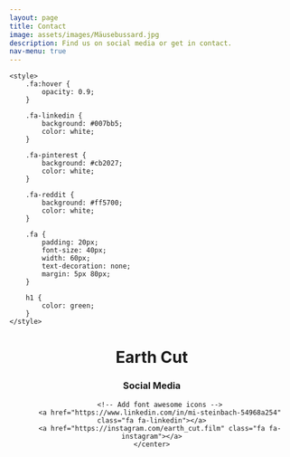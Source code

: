 ```yaml
---
layout: page
title: Contact
image: assets/images/Mäusebussard.jpg
description: Find us on social media or get in contact.
nav-menu: true
---
```

<!DOCTYPE html>
<html>

<head>
	<meta name="viewport" content=
		"width=device-width, initial-scale=1" />
	<link rel="stylesheet" href=
"https://cdnjs.cloudflare.com/ajax/libs/font-awesome/4.7.0/css/font-awesome.min.css" />

	<style>
		.fa:hover {
			opacity: 0.9;
		}

		.fa-linkedin {
			background: #007bb5;
			color: white;
		}

		.fa-pinterest {
			background: #cb2027;
			color: white;
		}

		.fa-reddit {
			background: #ff5700;
			color: white;
		}

		.fa {
			padding: 20px;
			font-size: 40px;
			width: 60px;
			text-decoration: none;
			margin: 5px 80px;
		}

		h1 {
			color: green;
		}
	</style>
</head>

<body>
	<center>
		<h1>Earth Cut</h1>
		<h3>Social Media</h3>

		<!-- Add font awesome icons -->
		<a href="https://www.linkedin.com/in/mi-steinbach-54968a254" class="fa fa-linkedin"></a>
		<a href="https://instagram.com/earth_cut.film" class="fa fa-instagram"></a>
	</center>
</body>
</html>
